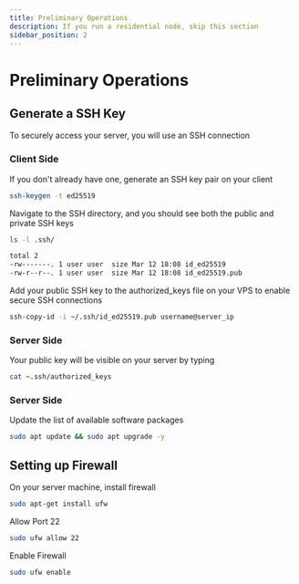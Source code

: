 ```yaml
---
title: Preliminary Operations
description: If you run a residential node, skip this section
sidebar_position: 2
---
```


# Preliminary Operations

## Generate a SSH Key

To securely access your server, you will use an SSH connection

### Client Side

If you don't already have one, generate an SSH key pair on your client

```bash
ssh-keygen -t ed25519
```

Navigate to the SSH directory, and you should see both the public and private SSH keys

```bash
ls -l .ssh/

total 2
-rw-------. 1 user user  size Mar 12 18:08 id_ed25519
-rw-r--r--. 1 user user  size Mar 12 18:08 id_ed25519.pub
```

Add your public SSH key to the authorized_keys file on your VPS to enable secure SSH connections

```bash
ssh-copy-id -i ~/.ssh/id_ed25519.pub username@server_ip
```

### Server Side

Your public key will be visible on your server by typing

```bash
cat ~.ssh/authorized_keys
```

### Server Side

Update the list of available software packages

```bash
sudo apt update && sudo apt upgrade -y
```

## Setting up Firewall

On your server machine, install firewall

```bash
sudo apt-get install ufw
```

Allow Port 22

```bash
sudo ufw allow 22
```

Enable Firewall

```bash
sudo ufw enable
```